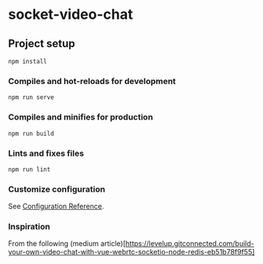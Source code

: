 # socket-video-chat

## Project setup

```
npm install
```

### Compiles and hot-reloads for development

```
npm run serve
```

### Compiles and minifies for production

```
npm run build
```

### Lints and fixes files

```
npm run lint
```

### Customize configuration

See [Configuration Reference](https://cli.vuejs.org/config/).

### Inspiration

From the following (medium article)[https://levelup.gitconnected.com/build-your-own-video-chat-with-vue-webrtc-socketio-node-redis-eb51b78f9f55]
